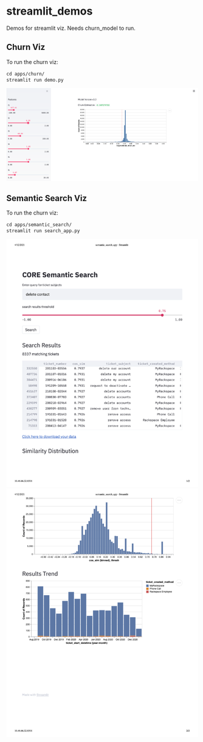 # streamlit_demos
Demos for streamlit viz. Needs churn_model to run.

## Churn Viz
To run the churn viz:

```
cd apps/churn/
streamlit run demo.py
```

![demo](img/churn_demo.png)

## Semantic Search Viz

To run the churn viz:

```
cd apps/semantic_search/
streamlit run search_app.py
```

![search1](img/semantic_search_app_Streamlit_1.png)
![search2](img/semantic_search_app_Streamlit2.png)